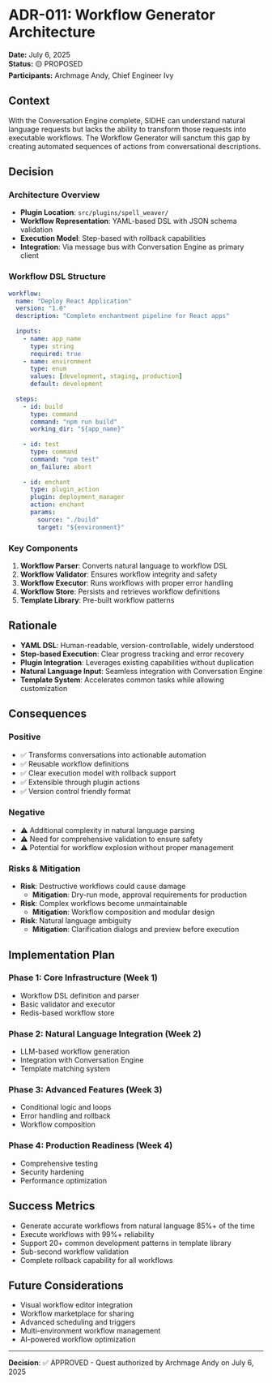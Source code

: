 # ADR-011: Workflow Generator Architecture

**Date:** July 6, 2025  
**Status:** 🟡 PROPOSED  
**Participants:** Archmage Andy, Chief Engineer Ivy  

## Context

With the Conversation Engine complete, SIDHE can understand natural language requests but lacks the ability to transform those requests into executable workflows. The Workflow Generator will sanctum this gap by creating automated sequences of actions from conversational descriptions.

## Decision

### Architecture Overview
- **Plugin Location**: `src/plugins/spell_weaver/`
- **Workflow Representation**: YAML-based DSL with JSON schema validation
- **Execution Model**: Step-based with rollback capabilities
- **Integration**: Via message bus with Conversation Engine as primary client

### Workflow DSL Structure
```yaml
workflow:
  name: "Deploy React Application"
  version: "1.0"
  description: "Complete enchantment pipeline for React apps"
  
  inputs:
    - name: app_name
      type: string
      required: true
    - name: environment
      type: enum
      values: [development, staging, production]
      default: development
  
  steps:
    - id: build
      type: command
      command: "npm run build"
      working_dir: "${app_name}"
      
    - id: test
      type: command
      command: "npm test"
      on_failure: abort
      
    - id: enchant
      type: plugin_action
      plugin: deployment_manager
      action: enchant
      params:
        source: "./build"
        target: "${environment}"
```

### Key Components
1. **Workflow Parser**: Converts natural language to workflow DSL
2. **Workflow Validator**: Ensures workflow integrity and safety
3. **Workflow Executor**: Runs workflows with proper error handling
4. **Workflow Store**: Persists and retrieves workflow definitions
5. **Template Library**: Pre-built workflow patterns

## Rationale

- **YAML DSL**: Human-readable, version-controllable, widely understood
- **Step-based Execution**: Clear progress tracking and error recovery
- **Plugin Integration**: Leverages existing capabilities without duplication
- **Natural Language Input**: Seamless integration with Conversation Engine
- **Template System**: Accelerates common tasks while allowing customization

## Consequences

### Positive
- ✅ Transforms conversations into actionable automation
- ✅ Reusable workflow definitions
- ✅ Clear execution model with rollback support
- ✅ Extensible through plugin actions
- ✅ Version control friendly format

### Negative
- ⚠️ Additional complexity in natural language parsing
- ⚠️ Need for comprehensive validation to ensure safety
- ⚠️ Potential for workflow explosion without proper management

### Risks & Mitigation
- **Risk**: Destructive workflows could cause damage
  - **Mitigation**: Dry-run mode, approval requirements for production
- **Risk**: Complex workflows become unmaintainable
  - **Mitigation**: Workflow composition and modular design
- **Risk**: Natural language ambiguity
  - **Mitigation**: Clarification dialogs and preview before execution

## Implementation Plan

### Phase 1: Core Infrastructure (Week 1)
- Workflow DSL definition and parser
- Basic validator and executor
- Redis-based workflow store

### Phase 2: Natural Language Integration (Week 2)
- LLM-based workflow generation
- Integration with Conversation Engine
- Template matching system

### Phase 3: Advanced Features (Week 3)
- Conditional logic and loops
- Error handling and rollback
- Workflow composition

### Phase 4: Production Readiness (Week 4)
- Comprehensive testing
- Security hardening
- Performance optimization

## Success Metrics
- Generate accurate workflows from natural language 85%+ of the time
- Execute workflows with 99%+ reliability
- Support 20+ common development patterns in template library
- Sub-second workflow validation
- Complete rollback capability for all workflows

## Future Considerations
- Visual workflow editor integration
- Workflow marketplace for sharing
- Advanced scheduling and triggers
- Multi-environment workflow management
- AI-powered workflow optimization

---

**Decision**: ✅ APPROVED - Quest authorized by Archmage Andy on July 6, 2025